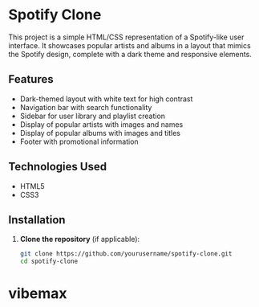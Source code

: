 # Spotify Clone

This project is a simple HTML/CSS representation of a Spotify-like user interface. It showcases popular artists and albums in a layout that mimics the Spotify design, complete with a dark theme and responsive elements.

## Features

- Dark-themed layout with white text for high contrast
- Navigation bar with search functionality
- Sidebar for user library and playlist creation
- Display of popular artists with images and names
- Display of popular albums with images and titles
- Footer with promotional information

## Technologies Used

- HTML5
- CSS3

## Installation

1. **Clone the repository** (if applicable):
   ```bash
   git clone https://github.com/yourusername/spotify-clone.git
   cd spotify-clone
# vibemax
